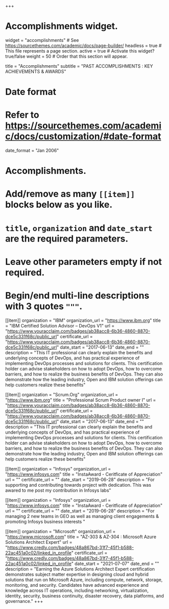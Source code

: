 +++
# Accomplishments widget.
widget = "accomplishments"  # See https://sourcethemes.com/academic/docs/page-builder/
headless = true  # This file represents a page section.
active = true  # Activate this widget? true/false
weight = 50  # Order that this section will appear.

title = "Accomplish&shy;ments"
subtitle = "PAST ACCOMPLISHMENTS : KEY ACHIEVEMENTS & AWARDS"

# Date format
#   Refer to https://sourcethemes.com/academic/docs/customization/#date-format
date_format = "Jan 2006"

# Accomplishments.
#   Add/remove as many `[[item]]` blocks below as you like.
#   `title`, `organization` and `date_start` are the required parameters.
#   Leave other parameters empty if not required.
#   Begin/end multi-line descriptions with 3 quotes `"""`.



  [[item]]
  organization = "IBM"
  organization_url = "https://www.ibm.org"
  title = "IBM Certified Solution Advisor – DevOps V1"
  url = "https://www.youracclaim.com/badges/ab38acc8-6b36-4860-8870-dce5c331f68c/public_url"
  certificate_url = "https://www.youracclaim.com/badges/ab38acc8-6b36-4860-8870-dce5c331f68c/public_url"
  date_start = "2017-06-13"
  date_end = ""
  description = "This IT professional can clearly explain the benefits and underlying concepts of DevOps, and has practical experience of implementing DevOps processes and solutions for clients. This certification holder can  advise stakeholders on how to adopt DevOps, how to overcome barriers, and how to realize the business benefits of DevOps. They can also demonstrate how the leading industry, Open and IBM solution offerings can help customers realize these benefits"

  [[item]]
  organization = "Scrum.Org"
  organization_url = "https://www.ibm.org"
  title = "Professional Scrum Product owner I"
  url = "https://www.youracclaim.com/badges/ab38acc8-6b36-4860-8870-dce5c331f68c/public_url"
  certificate_url = "https://www.youracclaim.com/badges/ab38acc8-6b36-4860-8870-dce5c331f68c/public_url"
  date_start = "2017-06-13"
  date_end = ""
  description = "This IT professional can clearly explain the benefits and underlying concepts of DevOps, and has practical experience of implementing DevOps processes and solutions for clients. This certification holder can  advise stakeholders on how to adopt DevOps, how to overcome barriers, and how to realize the business benefits of DevOps. They can also demonstrate how the leading industry, Open and IBM solution offerings can help customers realize these benefits"
  

  
[[item]]
  organization = "Infosys"
  organization_url = "https://www.infosys.com"
  title = "InstaAward - Ceritficate of Appreciation"
  url = ""
  certificate_url = ""
  date_start = "2019-06-28"
  description = "For supporting and contributing towards project with dedication. This was awared to me post my contribution in Infosys labs"


[[item]]
  organization = "Infosys"
  organization_url = "https://www.infosys.com"
  title = "InstaAward - Ceritficate of Appreciation"
  url = ""
  certificate_url = ""
  date_start = "2019-06-28"
  description = "For managing 2 new teams in GEO as well as managing client engagements & promoting Infosys business interests "

  [[item]]
  organization = "Microsoft"
  organization_url = "https://www.microsoft.com"
  title = "AZ-303 & AZ-304 : Microsoft Azure Solutions Architect Expert"
  url = "https://www.credly.com/badges/48a867bd-31f7-45f1-b588-22ac451a0c02/linked_in_profile"
  certificate_url = "https://www.credly.com/badges/48a867bd-31f7-45f1-b588-22ac451a0c02/linked_in_profile"
  date_start = "2021-07-07"
  date_end = ""
  description = "Earning the Azure Solutions Architect Expert certification demonstrates subject matter expertise in designing cloud and hybrid solutions that run on Microsoft Azure, including compute, network, storage, monitoring, and security. Candidates have advanced experience and knowledge across IT operations, including networking, virtualization, identity, security, business continuity, disaster recovery, data platforms, and governance."
+++
